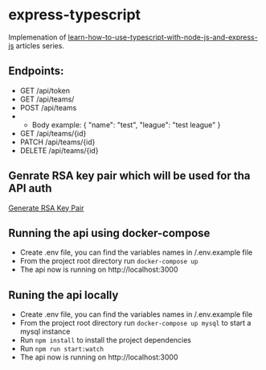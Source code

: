# express-typescript

Implemenation of [learn-how-to-use-typescript-with-node-js-and-express-js](https://www.becomebetterprogrammer.com/learn-how-to-use-typescript-with-node-js-and-express-js/) articles series.


## Endpoints:
- GET /api/token
- GET /api/teams/
- POST /api/teams
- - Body example: 
    {
      "name": "test",
      "league": "test league"
    }
- GET /api/teams/{id}
- PATCH /api/teams/{id}
- DELETE /api/teams/{id}

## Genrate RSA key pair which will be used for tha API auth

[Generate RSA Key Pair](https://www.becomebetterprogrammer.com/jwt-authentication-middleware-nodejs-typescript/#Generate_RSA_Key_Pair)

## Running the api using docker-compose
- Create .env file, you can find the variables names in /.env.example file
- From the project root directory run `docker-compose up`
- The api now is running on http://localhost:3000

## Runing the api locally
- Create .env file, you can find the variables names in /.env.example file
- From the project root directory run `docker-compose up mysql` to start a mysql instance
- Run `npm install` to install the project dependencies
- Run `npm run start:watch`
- The api now is running on http://localhost:3000
